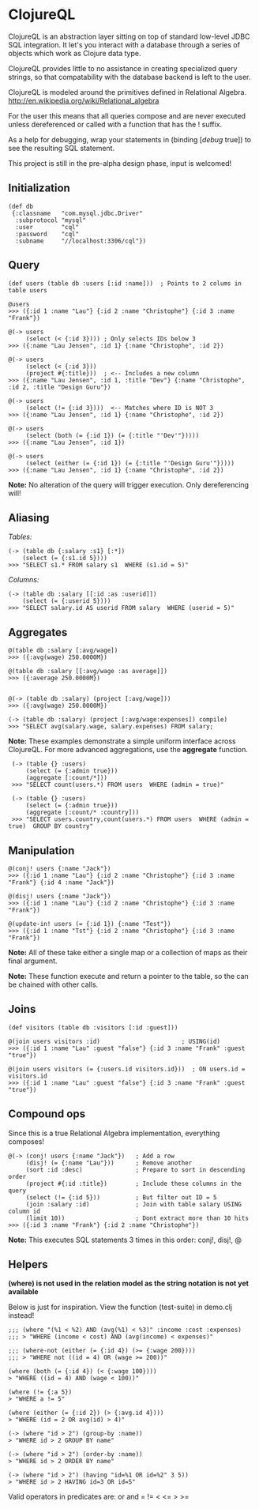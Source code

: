 ClojureQL
=========

ClojureQL is an abstraction layer sitting on top of standard low-level JDBC SQL integration.
It let's you interact with a database through a series of objects which work as Clojure data
type.

ClojureQL provides little to no assistance in creating specialized query strings, so that
compatability with the database backend is left to the user.

ClojureQL is modeled around the primitives defined in Relational Algebra.
http://en.wikipedia.org/wiki/Relational_algebra

For the user this means that all queries compose and are never executed unless dereferenced
or called with a function that has the ! suffix.

As a help for debugging, wrap your statements in (binding [*debug* true]) to see the
resulting SQL statement.

This project is still in the pre-alpha design phase, input is welcomed!

Initialization
--------------

    (def db
     {:classname   "com.mysql.jdbc.Driver"
      :subprotocol "mysql"
      :user        "cql"
      :password    "cql"
      :subname     "//localhost:3306/cql"})

Query
-----

    (def users (table db :users [:id :name]))  ; Points to 2 colums in table users

    @users
    >>> ({:id 1 :name "Lau"} {:id 2 :name "Christophe"} {:id 3 :name "Frank"})

    @(-> users
         (select (< {:id 3}))) ; Only selects IDs below 3
    >>> ({:name "Lau Jensen", :id 1} {:name "Christophe", :id 2})

    @(-> users
         (select (< {:id 3}))
         (project #{:title}))  ; <-- Includes a new column
    >>> ({:name "Lau Jensen", :id 1, :title "Dev"} {:name "Christophe", :id 2, :title "Design Guru"})

    @(-> users
         (select (!= {:id 3})))  <-- Matches where ID is NOT 3
    >>> ({:name "Lau Jensen", :id 1} {:name "Christophe", :id 2})

    @(-> users
         (select (both (= {:id 1}) (= {:title "'Dev'"}))))
    >>> ({:name "Lau Jensen", :id 1})

    @(-> users
         (select (either (= {:id 1}) (= {:title "'Design Guru'"}))))
    >>> ({:name "Lau Jensen", :id 1} {:name "Christophe", :id 2})

**Note:** No alteration of the query will trigger execution. Only dereferencing will!

Aliasing
--------

*Tables:*

    (-> (table db {:salary :s1} [:*])
        (select (= {:s1.id 5})))
    >>> "SELECT s1.* FROM salary s1  WHERE (s1.id = 5)"

*Columns:*

    (-> (table db :salary [[:id :as :userid]])
        (select (= {:userid 5})))
    >>> "SELECT salary.id AS userid FROM salary  WHERE (userid = 5)"

Aggregates
----------

    @(table db :salary [:avg/wage])
    >>> ({:avg(wage) 250.0000M})

    @(table db :salary [[:avg/wage :as average]])
    >>> ({:average 250.0000M})


    @(-> (table db :salary) (project [:avg/wage]))
    >>> ({:avg(wage) 250.0000M})

    (-> (table db :salary) (project [:avg/wage:expenses]) compile)
    >>> "SELECT avg(salary.wage, salary.expenses) FROM salary;

**Note:** These examples demonstrate a simple uniform interface across ClojureQL. For more advanced
aggregations, use the **aggregate** function.

     (-> (table {} :users)
         (select (= {:admin true}))
         (aggregate [:count/*]))
     >>> "SELECT count(users.*) FROM users  WHERE (admin = true)"

     (-> (table {} :users)
         (select (= {:admin true}))
         (aggregate [:count/* :country]))
     >>> "SELECT users.country,count(users.*) FROM users  WHERE (admin = true)  GROUP BY country"

Manipulation
------------

    @(conj! users {:name "Jack"})
    >>> ({:id 1 :name "Lau"} {:id 2 :name "Christophe"} {:id 3 :name "Frank"} {:id 4 :name "Jack"})

    @(disj! users {:name "Jack"})
    >>> ({:id 1 :name "Lau"} {:id 2 :name "Christophe"} {:id 3 :name "Frank"})

    @(update-in! users (= {:id 1}) {:name "Test"})
    >>> ({:id 1 :name "Tst"} {:id 2 :name "Christophe"} {:id 3 :name "Frank"})

**Note:** All of these take either a single map or a collection of maps as their final argument.

**Note:** These function execute and return a pointer to the table, so the can be chained with other calls.

Joins
------

    (def visitors (table db :visitors [:id :guest]))

    @(join users visitors :id)                       ; USING(id)
    >>> ({:id 1 :name "Lau" :guest "false"} {:id 3 :name "Frank" :guest "true"})

    @(join users visitors (= {:users.id visitors.id}))  ; ON users.id = visitors.id
    >>> ({:id 1 :name "Lau" :guest "false"} {:id 3 :name "Frank" :guest "true"})

Compound ops
------------

Since this is a true Relational Algebra implementation, everything composes!

    @(-> (conj! users {:name "Jack"})   ; Add a row
         (disj! (= {:name "Lau"}))      ; Remove another
         (sort :id :desc)               ; Prepare to sort in descending order
         (project #{:id :title})        ; Include these columns in the query
         (select (!= {:id 5}))          ; But filter out ID = 5
         (join :salary :id)             ; Join with table salary USING column id
         (limit 10))                    ; Dont extract more than 10 hits
    >>> ({:id 3 :name "Frank"} {:id 2 :name "Christophe"})

**Note:** This executes SQL statements 3 times in this order: conj!, disj!, @

Helpers
-------

**(where) is not used in the relation model as the string notation is not yet available**

Below is just for inspiration. View the function (test-suite) in demo.clj instead!

    ;;; (where "(%1 < %2) AND (avg(%1) < %3)" :income :cost :expenses)
    ;;; > "WHERE (income < cost) AND (avg(income) < expenses)"

    ;;; (where-not (either (= {:id 4}) (>= {:wage 200})))
    ;;; > "WHERE not ((id = 4) OR (wage >= 200))"

    (where (both (= {:id 4}) (< {:wage 100})))
    > "WHERE ((id = 4) AND (wage < 100))"

    (where (!= {:a 5})
    > "WHERE a != 5"

    (where (either (= {:id 2}) (> {:avg.id 4})))
    > "WHERE (id = 2 OR avg(id) > 4)"

    (-> (where "id > 2") (group-by :name))
    > "WHERE id > 2 GROUP BY name"

    (-> (where "id > 2") (order-by :name))
    > "WHERE id > 2 ORDER BY name"

    (-> (where "id > 2") (having "id=%1 OR id=%2" 3 5))
    > "WHERE id > 2 HAVING id=3 OR id=5"

Valid operators in predicates are: or  and  =  !=  <  <=  >  >=
